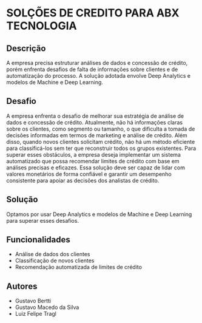 # SOLÇÕES DE CREDITO PARA ABX TECNOLOGIA

## Descrição

A empresa precisa estruturar análises de dados e concessão de crédito, porém enfrenta desafios de falta de informações sobre clientes e de automatização do processo. A solução adotada envolve Deep Analytics e modelos de Machine e Deep Learning.


## Desafio

A empresa enfrenta o desafio de melhorar sua estratégia de análise de dados e concessão de crédito. Atualmente, não há informações claras sobre os clientes, como segmento ou tamanho, o que dificulta a tomada de decisões informadas em termos de marketing e análise de crédito. Além disso, quando novos clientes solicitam crédito, não há um método eficiente para classificá-los sem ter que reconstruir todos os grupos existentes. Para superar esses obstáculos, a empresa deseja implementar um sistema automatizado que possa recomendar limites de crédito com base em análises precisas e eficazes. Essa solução deve ser capaz de lidar com valores monetários de forma confiável e garantir um desempenho consistente para apoiar as decisões dos analistas de crédito.


## Solução

Optamos por usar Deep Analytics e modelos de Machine e Deep Learning para superar esses desafios.


## Funcionalidades
- Análise de dados dos clientes
- Classificação de novos clientes
- Recomendação automatizada de limites de crédito

## Autores
- Gustavo Bertti
- Gustavo Macedo da Silva
- Luiz Felipe Tragl

